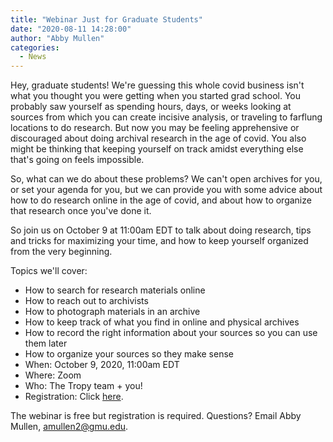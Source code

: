 ```yaml
---
title: "Webinar Just for Graduate Students"
date: "2020-08-11 14:28:00"
author: "Abby Mullen"
categories:
  - News
---
```


Hey, graduate students! We're guessing this whole covid business isn't what you thought you were getting when you started grad school. You probably saw yourself as spending hours, days, or weeks looking at sources from which you can create incisive analysis, or traveling to farflung locations to do research. But now you may be feeling apprehensive or discouraged about doing archival research in the age of covid. You also might be thinking that keeping yourself on track amidst everything else that's going on feels impossible.

So, what can we do about these problems? We can't open archives for you, or set your agenda for you, but we can provide you with some advice about how to do research online in the age of covid, and about how to organize that research once you've done it.

So join us on October 9 at 11:00am EDT to talk about doing research, tips and tricks for maximizing your time, and how to keep yourself organized from the very beginning.

Topics we'll cover:

- How to search for research materials online
- How to reach out to archivists
- How to photograph materials in an archive
- How to keep track of what you find in online and physical archives
- How to record the right information about your sources so you can use them later
- How to organize your sources so they make sense
- When: October 9, 2020, 11:00am EDT
- Where: Zoom
- Who: The Tropy team + you!
- Registration: Click [here](https://gmu.zoom.us/webinar/register/WN_FPFpOydRStapAJzqivjVHA).

The webinar is free but registration is required. Questions? Email Abby Mullen, amullen2@gmu.edu.
